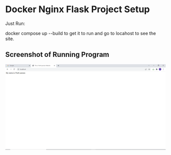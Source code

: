 # Docker Nginx Flask Project Setup

Just Run:

docker compose up --build to get it to run and go to locahost to see the site.

## Screenshot of Running Program

![Running Program](screenshots/Screenshot_1.PNG)
